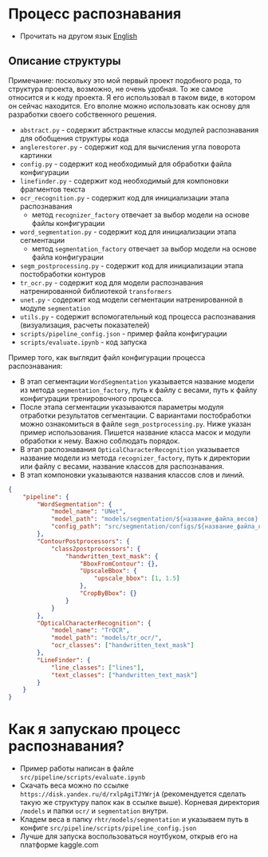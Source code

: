 # Процесс распознавания

- Прочитать на другом язык [English](README.md)

## Описание структуры

Примечание: поскольку это мой первый проект подобного рода, то структура проекта, возможно, не очень удобная.
То же самое относится и к коду проекта. Я его использовал в таком виде, в котором он сейчас находится.
Его вполне можно использовать как основу для разработки своего собственного решения.

- `abstract.py` - содержит абстрактные классы модулей распознавания для обобщения структуры кода
- `anglerestorer.py` - содержит код для вычисления угла поворота картинки
- `config.py` - содержит код необходимый для обработки файла конфигурации
- `linefinder.py` - содержит код необходимый для компоновки фрагментов текста
- `ocr_recognition.py` - содержит код для инициализации этапа распознавания
    - метод `recognizer_factory` отвечает за выбор модели на основе файлы конфигурации
- `word_segmentation.py` - содержит код для инициализации этапа сегментации
    - метод `segmentation_factory` отвечает за выбор модели на основе файла конфигурации
- `segm_postprocessing.py` - содержит код для инициализации этапа постобработки контуров
- `tr_ocr.py` - содержит код для модели распознавания натренированной библиотекой `transformers`
- `unet.py` - содержит код модели сегментации натренированной в модуле `segmentation`
- `utils.py` - содержит вспомогательный код процесса распознавания (визуализация, расчеты показателей)
- `scripts/pipeline_config.json` - пример файла конфигурации
- `scripts/evaluate.ipynb` - код запуска

Пример того, как выглядит файл конфигурации процесса распознавания:

- В этап сегментации `WordSegmentation` указывается название модели из метода `segmentation_factory`,
  путь к файлу с весами, путь к файлу конфигурации тренировочного процесса.
- После этапа сегментации указываются параметры модуля отработки результатов сегментации.
  С вариантами постобработки можно ознакомиться в файле `segm_postprocessing.py`.
  Ниже указан пример использования. Пишется название класса масок и модули обработки к нему.
  Важно соблюдать порядок.
- В этап распознавания `OpticalCharacterRecognition` указывается название модели из метода `recognizer_factory`,
  путь к директории или файлу с весами, название классов для распознавания.
- В этап компоновки указываются названия классов слов и линий.

```json
{
    "pipeline": {
        "WordSegmentation": {
            "model_name": "UNet",
            "model_path": "models/segmentation/${название_файла_весов}.onnx",
            "config_path": "src/segmentation/configs/${название_файла_конфигурации}.json"
        },
        "ContourPostprocessors": {
            "class2postprocessors": {
                "handwritten_text_mask": {
                    "BboxFromContour": {},
                    "UpscaleBbox": {
                        "upscale_bbox": [1, 1.5]
                    },
                    "CropByBbox": {}
                }
            }
        },
        "OpticalCharacterRecognition": {
            "model_name": "TrOCR",
            "model_path": "models/tr_ocr/",
            "ocr_classes": ["handwritten_text_mask"]
        },
        "LineFinder": {
            "line_classes": ["lines"],
            "text_classes": ["handwritten_text_mask"]
        }
    }
}
```

# Как я запускаю процесс распознавания?

- Пример работы написан в файле `src/pipeline/scripts/evaluate.ipynb`
- Скачать веса можно по ссылке `https://disk.yandex.ru/d/rxlpAgiTJYWrjA`
  (рекомендуется сделать такую же структуру папок как в ссылке выше).
  Корневая директория `/models` и папки `ocr/` и `segmentation` внутри.
- Кладем веса в папку `rhtr/models/segmentation` и указываем путь в конфиге `src/pipeline/scripts/pipeline_config.json`
- Лучше для запуска воспользоваться ноутбуком, открыв его на платформе kaggle.com
